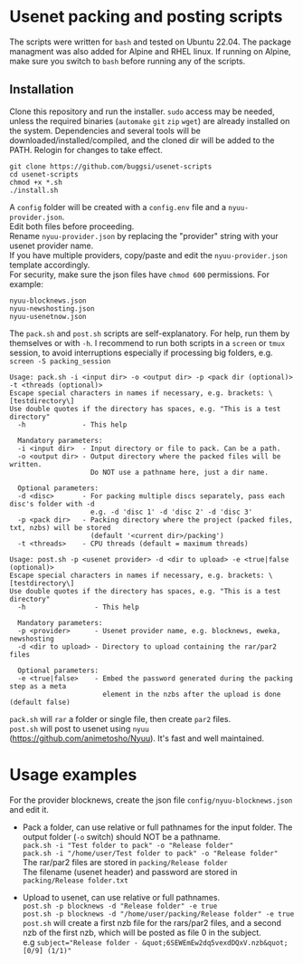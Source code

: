 # Usenet packing and posting scripts
The scripts were written for `bash` and tested on Ubuntu 22.04. The package managment was also added for Alpine and RHEL linux. If running on Alpine, make sure you switch to `bash` before running any of the scripts.

## Installation
Clone this repository and run the installer. `sudo` access may be needed, unless the required binaries (`automake` `git` `zip` `wget`) are already installed on the system. Dependencies and several tools will be downloaded/installed/compiled, and the cloned dir will be added to the PATH. Relogin for changes to take effect.
```
git clone https://github.com/buggsi/usenet-scripts
cd usenet-scripts
chmod +x *.sh
./install.sh
```

A `config` folder will be created with a `config.env` file and a `nyuu-provider.json`.\
Edit both files before proceeding.\
Rename `nyuu-provider.json` by replacing the "provider" string with your usenet provider name.\
If you have multiple providers, copy/paste and edit the `nyuu-provider.json` template accordingly.\
For security, make sure the json files have `chmod 600` permissions.
For example:
```
nyuu-blocknews.json
nyuu-newshosting.json
nyuu-usenetnow.json
```

The `pack.sh` and `post.sh` scripts are self-explanatory. For help, run them by themselves or with `-h`. I recommend to run both scripts in a `screen` or `tmux` session, to avoid interruptions especially if processing big folders, e.g. `screen -S packing_session`

```
Usage: pack.sh -i <input dir> -o <output dir> -p <pack dir (optional)> -t <threads (optional)>
Escape special characters in names if necessary, e.g. brackets: \[testdirectory\]
Use double quotes if the directory has spaces, e.g. "This is a test directory"
  -h              - This help

  Mandatory parameters:
  -i <input dir>  - Input directory or file to pack. Can be a path.
  -o <output dir> - Output directory where the packed files will be written.
                    Do NOT use a pathname here, just a dir name.
  
  Optional parameters:
  -d <disc>       - For packing multiple discs separately, pass each disc's folder with -d
                    e.g. -d 'disc 1' -d 'disc 2' -d 'disc 3'
  -p <pack dir>   - Packing directory where the project (packed files, txt, nzbs) will be stored
                    (default '<current dir>/packing')
  -t <threads>    - CPU threads (default = maximum threads)
```

```
Usage: post.sh -p <usenet provider> -d <dir to upload> -e <true|false (optional)>
Escape special characters in names if necessary, e.g. brackets: \[testdirectory\]
Use double quotes if the directory has spaces, e.g. "This is a test directory"
  -h                 - This help
  
  Mandatory parameters:
  -p <provider>      - Usenet provider name, e.g. blocknews, eweka, newshosting
  -d <dir to upload> - Directory to upload containing the rar/par2 files
  
  Optional parameters:
  -e <true|false>    - Embed the password generated during the packing step as a meta
                       element in the nzbs after the upload is done (default false)
```

`pack.sh` will `rar` a folder or single file, then create `par2` files.\
`post.sh` will post to usenet using `nyuu` (https://github.com/animetosho/Nyuu). It's fast and well maintained.

# Usage examples
For the provider blocknews, create the json file `config/nyuu-blocknews.json` and edit it.

- Pack a folder, can use relative or full pathnames for the input folder. The output folder (`-o` switch) should NOT be a pathname.\
`pack.sh -i "Test folder to pack" -o "Release folder"`\
`pack.sh -i "/home/user/Test folder to pack" -o "Release folder"`\
The rar/par2 files are stored in `packing/Release folder`\
The filename (usenet header) and password are stored in `packing/Release folder.txt`

- Upload to usenet, can use relative or full pathnames.\
`post.sh -p blocknews -d "Release folder" -e true`\
`post.sh -p blocknews -d "/home/user/packing/Release folder" -e true`\
`post.sh` will create a first nzb file for the rars/par2 files, and a second nzb of the first nzb, which will be posted as file 0 in the subject.\
e.g `subject="Release folder - &quot;6SEWEmEw2dq5vexdDQxV.nzb&quot; [0/9] (1/1)"`
